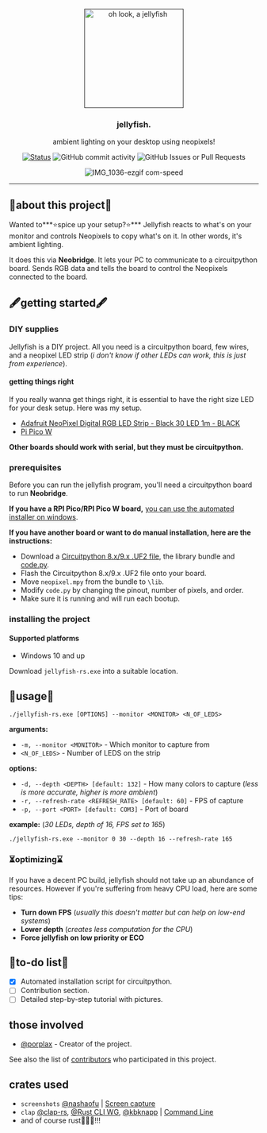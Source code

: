 <p align="center">
  <a href="" rel="noopener">
 <img width=200px height=200px src="https://u.cubeupload.com/ihavecandy/c77jellyfish.png" alt="oh look, a jellyfish"></a>
</p>

<h3 align="center">jellyfish.</h3>
<p align="center"> ambient lighting on your desktop using neopixels!
    <br> 
</p>
<div align="center">


[![Status](https://img.shields.io/badge/status-active-success.svg)]()
![GitHub commit activity](https://img.shields.io/github/commit-activity/m/porplax/jellyfish-rs?style=for-the-badge)
![GitHub Issues or Pull Requests](https://img.shields.io/github/issues/porplax/jellyfish-rs)

![IMG_1036-ezgif com-speed](https://github.com/porplax/jellyfish-rs/assets/66521670/bfba4df8-9ba1-43da-8313-4a69f154d7dc)
</div>

---



## 💫about this project💫 <a name = "about"></a>

Wanted to***⭐spice up your setup?⭐*** Jellyfish reacts to what's on your monitor and controls Neopixels to copy what's on it. In other words, it's ambient lighting. 

It does this via **Neobridge**. It lets your PC to communicate to a circuitpython board. Sends RGB data and tells the board to control the Neopixels connected to the board.

## 🖋️getting started🖋️ <a name = "getting started"></a>

### DIY supplies
Jellyfish is a DIY project. All you need is a circuitpython board, few wires, and a neopixel LED strip (*i don't know if other LEDs can work, this is just from experience*).
#### getting things right
If you really wanna get things right, it is essential to have the right size LED for your desk setup. Here was my setup.
- <a href="https://www.adafruit.com/product/2552"> Adafruit NeoPixel Digital RGB LED Strip - Black 30 LED 1m - BLACK </a>
- <a href="https://www.adafruit.com/product/5526">Pi Pico W</a>

**Other boards should work with serial, but they must be circuitpython.**
### prerequisites

Before you can run the jellyfish program, you'll need a circuitpython board to run **Neobridge**. 

**If you have a RPI Pico/RPI Pico W board,** [you can use the automated installer on windows](https://github.com/porplax/neobridge/raw/master/neobridge-install.py).

**If you have another board or want to do manual installation, here are the instructions:**
- Download a [Circuitpython 8.x/9.x .UF2 file](https://circuitpython.org/downloads), the library bundle and [code.py](https://github.com/porplax/neobridge/raw/master/src/neobridge/code.py).
- Flash the Circuitpython 8.x/9.x .UF2 file onto your board.
- Move `neopixel.mpy` from the bundle to `\lib`.
- Modify `code.py` by changing the pinout, number of pixels, and order.
- Make sure it is running and will run each bootup.
### installing the project

#### Supported platforms
- Windows 10 and up

Download `jellyfish-rs.exe` into a suitable location.

## 🚥usage🚥 <a name="usage"></a>
```
./jellyfish-rs.exe [OPTIONS] --monitor <MONITOR> <N_OF_LEDS>
```
**arguments:**
- `-m, --monitor <MONITOR>` - Which monitor to capture from
- `<N_OF_LEDS>` - Number of LEDS on the strip
  
**options:**
- `-d, --depth <DEPTH> [default: 132]` - How many colors to capture (*less is more accurate, higher is more ambient*)
- `-r, --refresh-rate <REFRESH_RATE> [default: 60]` - FPS of capture
- `-p, --port <PORT> [default: COM3]` - Port of board
  
**example:** (*30 LEDs, depth of 16, FPS set to 165*)
```
./jellyfish-rs.exe --monitor 0 30 --depth 16 --refresh-rate 165
```
### ⏳optimizing⌛
If you have a decent PC build, jellyfish should not take up an abundance of resources. However if you're suffering from heavy CPU load, here are some tips:
- **Turn down FPS** (*usually this doesn't matter but can help on low-end systems*) 
- **Lower depth** (*creates less computation for the CPU*)
- **Force jellyfish on low priority or ECO** 

## 📃to-do list📃
- [X] Automated installation script for circuitpython.
- [ ] Contribution section.
- [ ] Detailed step-by-step tutorial with pictures.

## those involved

- [@porplax](https://github.com/porplax) - Creator of the project.

See also the list of [contributors](https://github.com/porplax/jellyfish-rs/contributors) who participated in this project.

## crates used

- `screenshots` [@nashaofu](https://github.com/nashaofu) | [Screen capture](https://crates.io/crates/screenshots)
- `clap` [@clap-rs](https://github.com/clap-rs), [@Rust CLI WG](https://github.com/rust-cli), [@kbknapp](https://github.com/kbknapp) | [Command Line](https://crates.io/crates/clap)
- and of course rust🦀🦀🦀!!!
